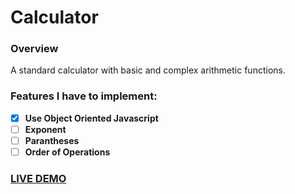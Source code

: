 # Calculator

### Overview

A standard calculator with basic and complex arithmetic functions. 

### Features I have to implement: 
- [x] **Use Object Oriented Javascript** 
- [ ] **Exponent**
- [ ] **Parantheses**
- [ ] **Order of Operations**

### [LIVE DEMO](http://jeesookim.com/app_calculator/)
